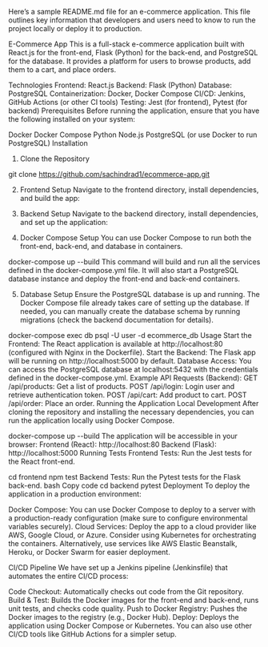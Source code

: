 Here’s a sample README.md file for an e-commerce application. This file outlines key information that developers and users need to know to run the project locally or deploy it to production.

E-Commerce App
This is a full-stack e-commerce application built with React.js for the front-end, Flask (Python) for the back-end, and PostgreSQL for the database. It provides a platform for users to browse products, add them to a cart, and place orders.


Technologies
Frontend: React.js
Backend: Flask (Python)
Database: PostgreSQL
Containerization: Docker, Docker Compose
CI/CD: Jenkins, GitHub Actions (or other CI tools)
Testing: Jest (for frontend), Pytest (for backend)
Prerequisites
Before running the application, ensure that you have the following installed on your system:

Docker
Docker Compose
Python
Node.js
PostgreSQL (or use Docker to run PostgreSQL)
Installation
1. Clone the Repository

git clone https://github.com/sachindrad1/ecommerce-app.git

2. Frontend Setup
Navigate to the frontend directory, install dependencies, and build the app:

3. Backend Setup
Navigate to the backend directory, install dependencies, and set up the application:

4. Docker Compose Setup
You can use Docker Compose to run both the front-end, back-end, and database in containers.

docker-compose up --build
This command will build and run all the services defined in the docker-compose.yml file. It will also start a PostgreSQL database instance and deploy the front-end and back-end containers.

5. Database Setup
Ensure the PostgreSQL database is up and running. The Docker Compose file already takes care of setting up the database. If needed, you can manually create the database schema by running migrations (check the backend documentation for details).


docker-compose exec db psql -U user -d ecommerce_db
Usage
Start the Frontend: The React application is available at http://localhost:80 (configured with Nginx in the Dockerfile).
Start the Backend: The Flask app will be running on http://localhost:5000 by default.
Database Access: You can access the PostgreSQL database at localhost:5432 with the credentials defined in the docker-compose.yml.
Example API Requests (Backend):
GET /api/products: Get a list of products.
POST /api/login: Login user and retrieve authentication token.
POST /api/cart: Add product to cart.
POST /api/order: Place an order.
Running the Application
Local Development
After cloning the repository and installing the necessary dependencies, you can run the application locally using Docker Compose.

docker-compose up --build
The application will be accessible in your browser:
Frontend (React): http://localhost:80
Backend (Flask): http://localhost:5000
Running Tests
Frontend Tests: Run the Jest tests for the React front-end.

cd frontend
npm test
Backend Tests: Run the Pytest tests for the Flask back-end.
bash
Copy code
cd backend
pytest
Deployment
To deploy the application in a production environment:

Docker Compose: You can use Docker Compose to deploy to a server with a production-ready configuration (make sure to configure environmental variables securely).
Cloud Services: Deploy the app to a cloud provider like AWS, Google Cloud, or Azure. Consider using Kubernetes for orchestrating the containers.
Alternatively, use services like AWS Elastic Beanstalk, Heroku, or Docker Swarm for easier deployment.

CI/CD Pipeline
We have set up a Jenkins pipeline (Jenkinsfile) that automates the entire CI/CD process:

Code Checkout: Automatically checks out code from the Git repository.
Build & Test: Builds the Docker images for the front-end and back-end, runs unit tests, and checks code quality.
Push to Docker Registry: Pushes the Docker images to the registry (e.g., Docker Hub).
Deploy: Deploys the application using Docker Compose or Kubernetes.
You can also use other CI/CD tools like GitHub Actions for a simpler setup.

